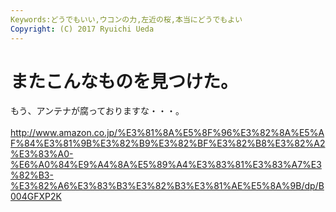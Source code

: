 ```yaml
---
Keywords:どうでもいい,ウコンの力,左近の桜,本当にどうでもよい
Copyright: (C) 2017 Ryuichi Ueda
---
```


# またこんなものを見つけた。
もう、アンテナが腐っておりますな・・・。<br />
<br />
<a href="http://www.amazon.co.jp/%E3%81%8A%E5%8F%96%E3%82%8A%E5%AF%84%E3%81%9B%E3%82%B9%E3%82%BF%E3%82%B8%E3%82%A2%E3%83%A0-%E6%A0%84%E9%A4%8A%E5%89%A4%E3%83%81%E3%83%A7%E3%82%B3-%E3%82%A6%E3%83%B3%E3%82%B3%E3%81%AE%E5%8A%9B/dp/B004GFXP2K" target="_blank">http://www.amazon.co.jp/%E3%81%8A%E5%8F%96%E3%82%8A%E5%AF%84%E3%81%9B%E3%82%B9%E3%82%BF%E3%82%B8%E3%82%A2%E3%83%A0-%E6%A0%84%E9%A4%8A%E5%89%A4%E3%83%81%E3%83%A7%E3%82%B3-%E3%82%A6%E3%83%B3%E3%82%B3%E3%81%AE%E5%8A%9B/dp/B004GFXP2K</a><br />
<br />

